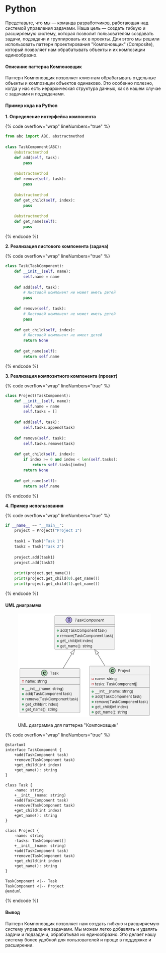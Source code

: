 # Python

Представьте, что мы — команда разработчиков, работающая над системой управления задачами. Наша цель — создать гибкую и расширяемую систему, которая позволит пользователям создавать задачи, подзадачи и группировать их в проекты. Для этого мы решили использовать паттерн проектирования "Компоновщик" (Composite), который позволяет нам обрабатывать объекты и их композиции единообразно.

#### Описание паттерна Компоновщик

Паттерн Компоновщик позволяет клиентам обрабатывать отдельные объекты и композиции объектов одинаково. Это особенно полезно, когда у нас есть иерархическая структура данных, как в нашем случае с задачами и подзадачами.

#### Пример кода на Python

**1. Определение интерфейса компонента**

{% code overflow="wrap" lineNumbers="true" %}
```python
from abc import ABC, abstractmethod

class TaskComponent(ABC):
    @abstractmethod
    def add(self, task):
        pass

    @abstractmethod
    def remove(self, task):
        pass

    @abstractmethod
    def get_child(self, index):
        pass

    @abstractmethod
    def get_name(self):
        pass
```
{% endcode %}

**2. Реализация листового компонента (задача)**

{% code overflow="wrap" lineNumbers="true" %}
```python
class Task(TaskComponent):
    def __init__(self, name):
        self.name = name

    def add(self, task):
        # Листовой компонент не может иметь детей
        pass

    def remove(self, task):
        # Листовой компонент не может иметь детей
        pass

    def get_child(self, index):
        # Листовой компонент не имеет детей
        return None

    def get_name(self):
        return self.name
```
{% endcode %}

**3. Реализация композитного компонента (проект)**

{% code overflow="wrap" lineNumbers="true" %}
```python
class Project(TaskComponent):
    def __init__(self, name):
        self.name = name
        self.tasks = []

    def add(self, task):
        self.tasks.append(task)

    def remove(self, task):
        self.tasks.remove(task)

    def get_child(self, index):
        if index >= 0 and index < len(self.tasks):
            return self.tasks[index]
        return None

    def get_name(self):
        return self.name
```
{% endcode %}

**4. Пример использования**

{% code overflow="wrap" lineNumbers="true" %}
```python
if __name__ == "__main__":
    project = Project("Project 1")

    task1 = Task("Task 1")
    task2 = Task("Task 2")

    project.add(task1)
    project.add(task2)

    print(project.get_name())
    print(project.get_child(0).get_name())
    print(project.get_child(1).get_name())
```
{% endcode %}

#### UML диаграмма

<figure><img src="../../../../../.gitbook/assets/image (1) (1) (1).png" alt=""><figcaption><p>UML диаграмма для паттерна "Компоновщик"</p></figcaption></figure>

{% code overflow="wrap" lineNumbers="true" %}
```plantuml
@startuml
interface TaskComponent {
    +add(TaskComponent task)
    +remove(TaskComponent task)
    +get_child(int index)
    +get_name(): string
}

class Task {
    -name: string
    +__init__(name: string)
    +add(TaskComponent task)
    +remove(TaskComponent task)
    +get_child(int index)
    +get_name(): string
}

class Project {
    -name: string
    -tasks: TaskComponent[]
    +__init__(name: string)
    +add(TaskComponent task)
    +remove(TaskComponent task)
    +get_child(int index)
    +get_name(): string
}

TaskComponent <|-- Task
TaskComponent <|-- Project
@enduml
```
{% endcode %}

#### Вывод

Паттерн Компоновщик позволяет нам создать гибкую и расширяемую систему управления задачами. Мы можем легко добавлять и удалять задачи и подзадачи, обрабатывая их единообразно. Это делает нашу систему более удобной для пользователей и проще в поддержке и расширении.
